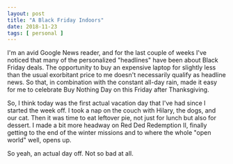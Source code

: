 ```yaml
---
layout: post
title: "A Black Friday Indoors"
date: 2018-11-23
tags: [ personal ]
---
```


I'm an avid Google News reader, and for the last couple of weeks I've noticed
that many of the personalized "headlines" have been about Black Friday deals.
The opportunity to buy an expensive laptop for slightly less than the usual
exorbitant price to me doesn't necessarily qualify as headline news. So that, in
combination with the constant all-day rain, made it easy for me to celebrate Buy
Nothing Day on this Friday after Thanksgiving.

So, I think today was the first actual vacation day that I've had since I
started the week off. I took a nap on the couch with Hilary, the dogs, and our
cat. Then it was time to eat leftover pie, not just for lunch but also for
dessert. I made a bit more headway on Red Ded Redemption II, finally getting to
the end of the winter missions and to where the whole "open world" well, opens
up.

So yeah, an actual day off. Not so bad at all.

